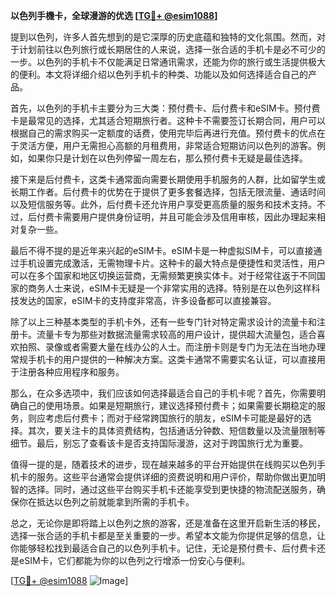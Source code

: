 **以色列手機卡，全球漫游的优选 [[TG💪+ @esim1088](https://t.me/s/esim1088)]**

提到以色列，许多人首先想到的是它深厚的历史底蕴和独特的文化氛围。然而，对于计划前往以色列旅行或长期居住的人来说，选择一张合适的手机卡是必不可少的一步。以色列的手机卡不仅能满足日常通讯需求，还能为你的旅行或生活提供极大的便利。本文将详细介绍以色列手机卡的种类、功能以及如何选择适合自己的产品。

首先，以色列的手机卡主要分为三大类：预付费卡、后付费卡和eSIM卡。预付费卡是最常见的选择，尤其适合短期旅行者。这种卡不需要签订长期合同，用户可以根据自己的需求购买一定额度的话费，使用完毕后再进行充值。预付费卡的优点在于灵活方便，用户无需担心高额的月租费用，非常适合短期访问以色列的游客。例如，如果你只是计划在以色列停留一周左右，那么预付费卡无疑是最佳选择。

接下来是后付费卡，这类卡通常面向需要长期使用手机服务的人群，比如留学生或长期工作者。后付费卡的优势在于提供了更多套餐选择，包括无限流量、通话时间以及短信服务等。此外，后付费卡还允许用户享受更高质量的服务和技术支持。不过，后付费卡需要用户提供身份证明，并且可能会涉及信用审核，因此办理起来相对复杂一些。

最后不得不提的是近年来兴起的eSIM卡。eSIM卡是一种虚拟SIM卡，可以直接通过手机设置完成激活，无需物理卡片。这种卡的最大特点是便捷性和灵活性，用户可以在多个国家和地区切换运营商，无需频繁更换实体卡。对于经常往返于不同国家的商务人士来说，eSIM卡无疑是一个非常实用的选择。特别是在以色列这样科技发达的国家，eSIM卡的支持度非常高，许多设备都可以直接兼容。

除了以上三种基本类型的手机卡外，还有一些专门针对特定需求设计的流量卡和注册卡。流量卡专为那些对数据流量需求较高的用户设计，提供超大流量包，适合喜欢拍照、录像或者需要大量在线办公的人士。而注册卡则是专门为无法在当地办理常规手机卡的用户提供的一种解决方案。这类卡通常不需要实名认证，可以直接用于注册各种应用程序和服务。

那么，在众多选项中，我们应该如何选择最适合自己的手机卡呢？首先，你需要明确自己的使用场景。如果是短期旅行，建议选择预付费卡；如果需要长期稳定的服务，则应考虑后付费卡；而对于经常跨国旅行的朋友，eSIM卡可能是最好的选择。其次，要关注卡的具体资费结构，包括通话分钟数、短信数量以及流量限制等细节。最后，别忘了查看该卡是否支持国际漫游，这对于跨国旅行尤为重要。

值得一提的是，随着技术的进步，现在越来越多的平台开始提供在线购买以色列手机卡的服务。这些平台通常会提供详细的资费说明和用户评价，帮助你做出更加明智的选择。同时，通过这些平台购买手机卡还能享受到更快捷的物流配送服务，确保你在抵达以色列之前就能拿到所需的手机卡。

总之，无论你是即将踏上以色列之旅的游客，还是准备在这里开启新生活的移民，选择一张合适的手机卡都是至关重要的一步。希望本文能为你提供足够的信息，让你能够轻松找到最适合自己的以色列手机卡。记住，无论是预付费卡、后付费卡还是eSIM卡，它们都能为你的以色列之行增添一份安心与便利。

[[TG💪+ @esim1088](https://t.me/s/esim1088) ![Image](https://i.postimg.cc/4NQfJmqS/Snipaste-2025-05-13-00-14-12.png)]